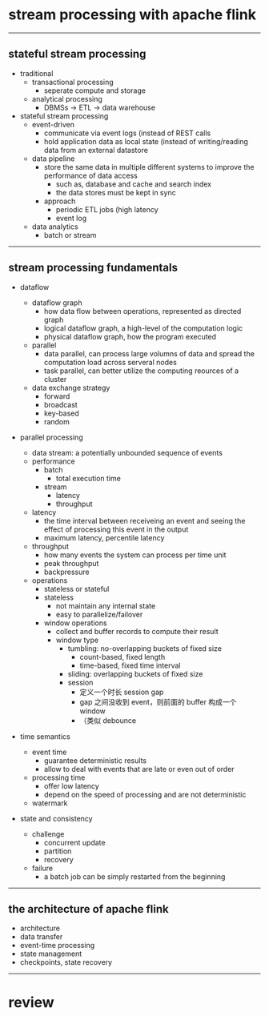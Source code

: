 # stream processing with apache flink

---

## stateful stream processing

- traditional
    - transactional processing
        - seperate compute and storage
    - analytical processing
        - DBMSs -> ETL -> data warehouse
- stateful stream processing
    - event-driven
        - communicate via event logs (instead of REST calls
        - hold application data as local state (instead of writing/reading data from an external datastore
    - data pipeline
        - store the same data in multiple different systems to improve the performance of data access
            - such as, database and cache and search index
            - the data stores must be kept in sync
        - approach
            - periodic ETL jobs (high latency
            - event log
    - data analytics
        - batch or stream

---

## stream processing fundamentals

- dataflow
    - dataflow graph
        - how data flow between operations, represented as directed graph
        - logical dataflow graph, a high-level of the computation logic
        - physical dataflow graph, how the program executed
    - parallel
        - data parallel, can process large volumns of data and spread the computation load across serveral nodes
        - task parallel, can better utilize the computing reources of a cluster
    - data exchange strategy
        - forward
        - broadcast
        - key-based
        - random
- parallel processing
    - data stream: a potentially unbounded sequence of events
    - performance
        - batch
            - total execution time
        - stream
            - latency
            - throughput
    - latency
        - the time interval between receiveing an event and seeing the effect of processing this event in the output
        - maximum latency, percentile latency
    - throughput
        - how many events the system can process per time unit
        - peak throughput
        - backpressure
    - operations
        - stateless or stateful
        - stateless
            - not maintain any internal state
            - easy to parallelize/failover
        - window operations
            - collect and buffer records to compute their result
            - window type
                - tumbling: no-overlapping buckets of fixed size
                    - count-based, fixed length
                    - time-based, fixed time interval
                - sliding: overlapping buckets of fixed size
                - session
                    - 定义一个时长 session gap
                    - gap 之间没收到 event，则前面的 buffer 构成一个 window
                    - （类似 debounce
- time semantics
    - event time
        - guarantee deterministic results
        - allow to deal with events that are late or even out of order
    - processing time
        - offer low latency
        - depend on the speed of processing and are not deterministic
    - watermark

- state and consistency
    - challenge
        - concurrent update
        - partition
        - recovery
    - failure
        - a batch job can be simply restarted from the beginning

---

## the architecture of apache flink

- architecture
- data transfer
- event-time processing
- state management
- checkpoints, state recovery

---

# review
